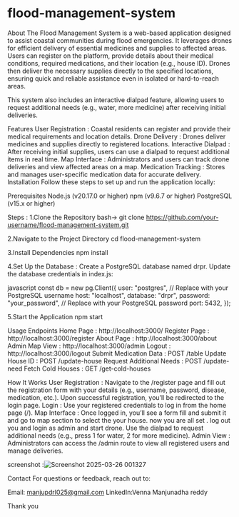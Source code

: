 # flood-management-system

About
The Flood Management System is a web-based application designed to assist coastal communities during flood emergencies. It leverages drones for efficient delivery of essential medicines and supplies to affected areas. Users can register on the platform, provide details about their medical conditions, required medications, and their location (e.g., house ID). Drones then deliver the necessary supplies directly to the specified locations, ensuring quick and reliable assistance even in isolated or hard-to-reach areas.

This system also includes an interactive dialpad feature, allowing users to request additional needs (e.g., water, more medicine) after receiving initial deliveries.

Features
User Registration : Coastal residents can register and provide their medical requirements and location details.
Drone Delivery : Drones deliver medicines and supplies directly to registered locations.
Interactive Dialpad : After receiving initial supplies, users can use a dialpad to request additional items in real time.
Map Interface : Administrators and users can track drone deliveries and view affected areas on a map.
Medication Tracking : Stores and manages user-specific medication data for accurate delivery.
Installation
Follow these steps to set up and run the application locally:

Prerequisites
Node.js (v20.17.0 or higher)
npm (v9.6.7 or higher)
PostgreSQL (v15.x or higher)

Steps :
1.Clone the Repository 
  bash-> git clone https://github.com/your-username/flood-management-system.git
  
2.Navigate to the Project Directory
  cd flood-management-system
  
3.Install Dependencies 
   npm install
   
4.Set Up the Database :
Create a PostgreSQL database named drpr.
Update the database credentials in index.js:

javascript
const db = new pg.Client({
  user: "postgres", // Replace with your PostgreSQL username
  host: "localhost",
  database: "drpr",
  password: "your_password", // Replace with your PostgreSQL password
  port: 5432,
});

5.Start the Application 
  npm start
  
Usage
Endpoints
Home Page : http://localhost:3000/
Register Page : http://localhost:3000/register
About Page : http://localhost:3000/about
Admin Map View : http://localhost:3000/admin
Logout : http://localhost:3000/logout
Submit Medication Data : POST /table
Update House ID : POST /update-house
Request Additional Needs : POST /update-need
Fetch Cold Houses : GET /get-cold-houses

How It Works
User Registration :
Navigate to the /register page and fill out the registration form with your details (e.g., username, password, disease, medication, etc.).
Upon successful registration, you’ll be redirected to the login page.
Login :
Use your registered credentials to log in from the home page (/).
Map Interface :
Once logged in, you’ll see a form fill and submit it and go to map section to select the your house. now you are all set . 
log out you and login as admin and start drone.
Use the dialpad to request additional needs (e.g., press 1 for water, 2 for more medicine).
Admin View :
Administrators can access the /admin route to view all registered users and manage deliveries.

screenshot :![Screenshot 2025-03-26 001327](https://github.com/user-attachments/assets/a6522aed-9fef-4b05-a834-cf7c7e659a96)

Contact
For questions or feedback, reach out to:

Email: manjupdrl025@gmail.com
LinkedIn:Venna Manjunadha reddy

Thank you


